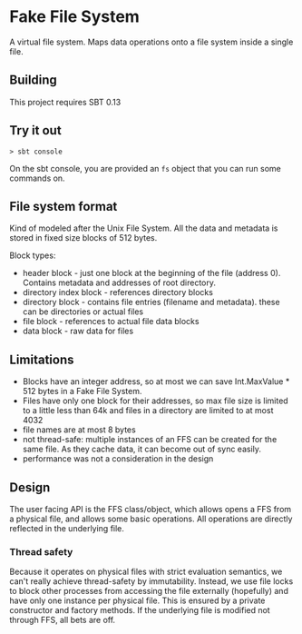 # Fake File System

A virtual file system. Maps data operations onto a file system inside a single file.


## Building

This project requires SBT 0.13

## Try it out

    > sbt console
    
On the sbt console, you are provided an `fs` object that you can run some commands on.

## File system format

Kind of modeled after the Unix File System. 
All the data and metadata is stored in fixed size blocks of 512 bytes.
 
Block types:

* header block - just one block at the beginning of the file (address 0). Contains metadata and addresses of root directory.
* directory index block - references directory blocks
* directory block - contains file entries (filename and metadata). these can be directories or actual files
* file block - references to actual file data blocks
* data block - raw data for files

## Limitations

* Blocks have an integer address, so at most we can save Int.MaxValue * 512 bytes in a Fake File System.
* Files have only one block for their addresses, so max file size is limited to a little less than 64k and files in a directory are limited to at most 4032
* file names are at most 8 bytes
* not thread-safe: multiple instances of an FFS can be created for the same file. As they cache data, it can become out of sync easily.
* performance was not a consideration in the design


## Design

The user facing API is the FFS class/object, which allows opens a FFS from a physical file, and allows some basic
operations. All operations are directly reflected in the underlying file.

### Thread safety

Because it operates on physical files with strict evaluation semantics,
we can't really achieve thread-safety by immutability. Instead, we use file locks to block other processes
from accessing the file externally (hopefully) and have only one instance per physical file. This is ensured by a
private constructor and factory methods. If the underlying file is modified not through FFS, all bets are off.
